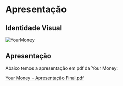# Apresentação

## Identidade Visual
![YourMoney](https://github.com/ICEI-PUC-Minas-PMV-ADS/pmv-ads-2023-1-e2-proj-int-t7-your-money/assets/110863413/5cc4b101-b41e-4c43-8466-196f954f9e60)



## Apresentação
Abaixo temos a apresentação em pdf da Your Money:

[Your Money - Apresentação Final.pdf](https://github.com/ICEI-PUC-Minas-PMV-ADS/pmv-ads-2023-1-e2-proj-int-t7-your-money/files/11793859/Your.Money.-.Apresentacao.Final.pdf)
